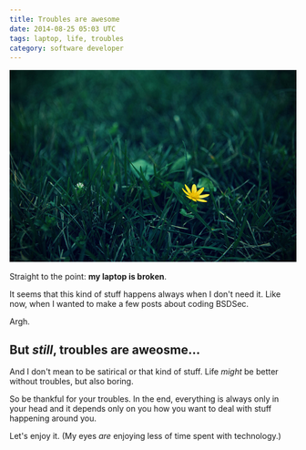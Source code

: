 ```yaml
---
title: Troubles are awesome
date: 2014-08-25 05:03 UTC
tags: laptop, life, troubles
category: software developer
---
```


<img title="Troubles are awesome" alt="Troubles are awesome" src="/img/troubles.jpg" />


Straight to the point: **my laptop is broken**. 

It seems that this kind of stuff happens always when I don't need it. Like now, when I wanted to make a few posts about coding BSDSec.

Argh.  


But *still*, troubles are aweosme...
----

And I don't mean to be satirical or that kind of stuff. Life *might* be better without troubles, but also boring.

So be thankful for your troubles. In the end, everything is always only in your head and it depends only on you how you want to deal with stuff happening around you.

Let's enjoy it. (My eyes *are* enjoying less of time spent with technology.)